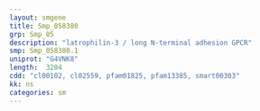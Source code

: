 ```yaml
---
layout: smgene
title: Smp_058380
grp: Smp_05
description: "latrophilin-3 / long N-terminal adhesion GPCR"
smp: Smp_058380.1
uniprot: "G4VNK8"
length:  3204
cdd: "cl00102, cl02559, pfam01825, pfam13385, smart00303"
kk: ns
categories: sm
---
```


